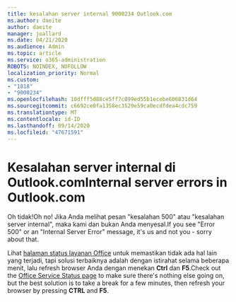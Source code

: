 ```yaml
---
title: kesalahan server internal 9000234 Outlook.com
ms.author: daeite
author: daeite
manager: joallard
ms.date: 04/21/2020
ms.audience: Admin
ms.topic: article
ms.service: o365-administration
ROBOTS: NOINDEX, NOFOLLOW
localization_priority: Normal
ms.custom:
- "1818"
- "9000234"
ms.openlocfilehash: 10dfff5d88ce5ff7c099ed55b1ecebe606831d64
ms.sourcegitcommit: c6692ce0fa1358ec3529e59ca0ecdfdea4cdc759
ms.translationtype: MT
ms.contentlocale: id-ID
ms.lasthandoff: 09/14/2020
ms.locfileid: "47671591"
---
```

# <a name="internal-server-errors-in-outlookcom"></a><span data-ttu-id="3c5af-102">Kesalahan server internal di Outlook.com</span><span class="sxs-lookup"><span data-stu-id="3c5af-102">Internal server errors in Outlook.com</span></span>

<span data-ttu-id="3c5af-103">Oh tidak!</span><span class="sxs-lookup"><span data-stu-id="3c5af-103">Oh no!</span></span> <span data-ttu-id="3c5af-104">Jika Anda melihat pesan "kesalahan 500" atau "kesalahan server internal", maka kami dan bukan Anda menyesal.</span><span class="sxs-lookup"><span data-stu-id="3c5af-104">If you see "Error 500" or an "Internal Server Error" message, it's us and not you - sorry about that.</span></span>

<span data-ttu-id="3c5af-105">Lihat [halaman status layanan Office](https://portal.office.com/servicestatus) untuk memastikan tidak ada hal lain yang terjadi, tapi solusi terbaiknya adalah dengan istirahat selama beberapa menit, lalu refresh browser Anda dengan menekan **Ctrl** dan **F5**.</span><span class="sxs-lookup"><span data-stu-id="3c5af-105">Check out the [Office Service Status page](https://portal.office.com/servicestatus) to make sure there's nothing else going on, but the best solution is to take a break for a few minutes, then refresh your browser by pressing **CTRL** and **F5**.</span></span>